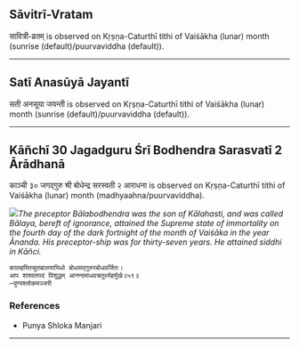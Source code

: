 ## Sāvitrī-Vratam
सावित्री-व्रतम् is observed on Kṛṣṇa-Caturthī tithi of Vaiśākha (lunar) month (sunrise (default)/puurvaviddha (default)).



---
## Satī Anasūyā Jayantī
सती अनसूया जयन्ती is observed on Kṛṣṇa-Caturthī tithi of Vaiśākha (lunar) month (sunrise (default)/puurvaviddha (default)).



---
## Kāñchī 30 Jagadguru Śrī Bodhendra Sarasvatī 2 Ārādhanā
काञ्ची ३० जगद्गुरु श्री बोधेन्द्र सरस्वती २ आराधना is observed on Kṛṣṇa-Caturthī tithi of Vaiśākha (lunar) month (madhyaahna/puurvaviddha).

_![](https://github.com/sanskrit-coders/jyotisha/blob/master/jyotisha/panchangam/temporal/festival/images/kanchi-jagadgurus/jagadguru-30.jpg)The preceptor Bālabodhendra was the son of Kālahasti, and was called Bālaya, bereft of ignorance, attained the Supreme state of immortality on the fourth day of the dark fortnight of the month of Vaiśāka in the year Ānanda. His preceptor-ship was for thirty-seven years. He attained siddhi in Kāñci._

```
कालहस्तिसुतबालयाभिधो बोधसद्गुरुरबोधवर्जितः।
आप शाश्वतपदं विशुद्धम् आनन्दमाधवचतुर्थ्यहर्मुखे॥५९॥
—पुण्यश्लोकमञ्जरी
```
### References
* Punya Shloka Manjari


---
